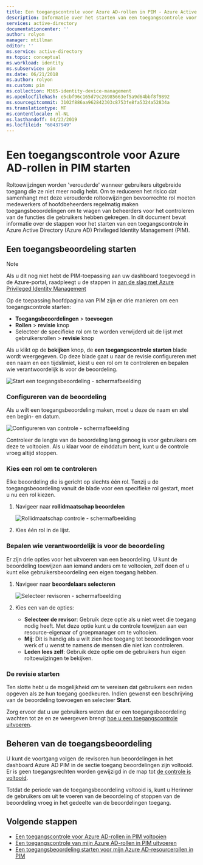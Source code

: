 ```yaml
---
title: Een toegangscontrole voor Azure AD-rollen in PIM - Azure Active Directory starten | Microsoft Docs
description: Informatie over het starten van een toegangscontrole voor Azure AD-rollen in Azure AD Privileged Identity Management (PIM).
services: active-directory
documentationcenter: ''
author: rolyon
manager: mtillman
editor: ''
ms.service: active-directory
ms.topic: conceptual
ms.workload: identity
ms.subservice: pim
ms.date: 06/21/2018
ms.author: rolyon
ms.custom: pim
ms.collection: M365-identity-device-management
ms.openlocfilehash: e5cbf96c165d79c26985663ef5a9d64bbf8f9892
ms.sourcegitcommit: 3102f886aa962842303c8753fe8fa5324a52834a
ms.translationtype: MT
ms.contentlocale: nl-NL
ms.lasthandoff: 04/23/2019
ms.locfileid: "60437949"
---
```

# <a name="start-an-access-review-for-azure-ad-roles-in-pim"></a>Een toegangscontrole voor Azure AD-rollen in PIM starten
Roltoewijzingen worden 'verouderde' wanneer gebruikers uitgebreide toegang die ze niet meer nodig hebt. Om te reduceren het risico dat samenhangt met deze verouderde roltoewijzingen bevoorrechte rol moeten medewerkers of hoofdbeheerders regelmatig maken toegangsbeoordelingen om te vragen van beheerders voor het controleren van de functies die gebruikers hebben gekregen. In dit document bevat informatie over de stappen voor het starten van een toegangscontrole in Azure Active Directory (Azure AD) Privileged Identity Management (PIM).

## <a name="start-an-access-review"></a>Een toegangsbeoordeling starten
> [!NOTE]
> Als u dit nog niet hebt de PIM-toepassing aan uw dashboard toegevoegd in de Azure-portal, raadpleegt u de stappen in [aan de slag met Azure Privileged Identity Management](pim-getting-started.md)
> 
> 

Op de toepassing hoofdpagina van PIM zijn er drie manieren om een toegangscontrole starten:

* **Toegangsbeoordelingen** > **toevoegen**
* **Rollen** > **revisie** knop
* Selecteer de specifieke rol om te worden verwijderd uit de lijst met gebruikersrollen > **revisie** knop

Als u klikt op de **bekijken** knop, de **een toegangscontrole starten** blade wordt weergegeven. Op deze blade gaat u naar de revisie configureren met een naam en een tijdslimiet, kiest u een rol om te controleren en bepalen wie verantwoordelijk is voor de beoordeling.

![Start een toegangsbeoordeling - schermafbeelding](./media/pim-how-to-start-security-review/PIM_start_review.png)

### <a name="configure-the-review"></a>Configureren van de beoordeling
Als u wilt een toegangsbeoordeling maken, moet u deze de naam en stel een begin- en datum.

![Configureren van controle - schermafbeelding](./media/pim-how-to-start-security-review/PIM_review_configure.png)

Controleer de lengte van de beoordeling lang genoeg is voor gebruikers om deze te voltooien. Als u klaar voor de einddatum bent, kunt u de controle vroeg altijd stoppen.

### <a name="choose-a-role-to-review"></a>Kies een rol om te controleren
Elke beoordeling die is gericht op slechts één rol. Tenzij u de toegangsbeoordeling vanuit de blade voor een specifieke rol gestart, moet u nu een rol kiezen.

1. Navigeer naar **rollidmaatschap beoordelen**
   
    ![Rollidmaatschap controle - schermafbeelding](./media/pim-how-to-start-security-review/PIM_review_role.png)
2. Kies één rol in de lijst.

### <a name="decide-who-will-perform-the-review"></a>Bepalen wie verantwoordelijk is voor de beoordeling
Er zijn drie opties voor het uitvoeren van een beoordeling. U kunt de beoordeling toewijzen aan iemand anders om te voltooien, zelf doen of u kunt elke gebruikersbeoordeling een eigen toegang hebben.

1. Navigeer naar **beoordelaars selecteren**
   
    ![Selecteer revisoren - schermafbeelding](./media/pim-how-to-start-security-review/PIM_review_reviewers.png)
2. Kies een van de opties:
   
   * **Selecteer de revisor**: Gebruik deze optie als u niet weet die toegang nodig heeft. Met deze optie kunt u de controle toewijzen aan een resource-eigenaar of groepmanager om te voltooien.
   * **Mij**: Dit is handig als u wilt zien hoe toegang tot beoordelingen voor werk of u wenst te namens de mensen die niet kan controleren.
   * **Leden lees zelf**: Gebruik deze optie om de gebruikers hun eigen roltoewijzingen te bekijken.

### <a name="start-the-review"></a>De revisie starten
Ten slotte hebt u de mogelijkheid om te vereisen dat gebruikers een reden opgeven als ze hun toegang goedkeuren. Indien gewenst een beschrijving van de beoordeling toevoegen en selecteer **Start**.

Zorg ervoor dat u uw gebruikers weten dat er een toegangsbeoordeling wachten tot ze en ze weergeven brengt [hoe u een toegangscontrole uitvoeren](pim-how-to-perform-security-review.md).

## <a name="manage-the-access-review"></a>Beheren van de toegangsbeoordeling
U kunt de voortgang volgen de revisoren hun beoordelingen in het dashboard Azure AD PIM in de sectie toegang beoordelingen zijn voltooid. Er is geen toegangsrechten worden gewijzigd in de map tot [de controle is voltooid](pim-how-to-complete-review.md).

Totdat de periode van de toegangsbeoordeling voltooid is, kunt u Herinner de gebruikers om uit te voeren van de beoordeling of stoppen van de beoordeling vroeg in het gedeelte van de beoordelingen toegang.

<!--Every topic should have next steps and links to the next logical set of content to keep the customer engaged-->
## <a name="next-steps"></a>Volgende stappen

- [Een toegangscontrole voor Azure AD-rollen in PIM voltooien](pim-how-to-complete-review.md)
- [Een toegangscontrole van mijn Azure AD-rollen in PIM uitvoeren](pim-how-to-perform-security-review.md)
- [Een toegangsbeoordeling starten voor mijn Azure AD-resourcerollen in PIM](pim-resource-roles-start-access-review.md)
